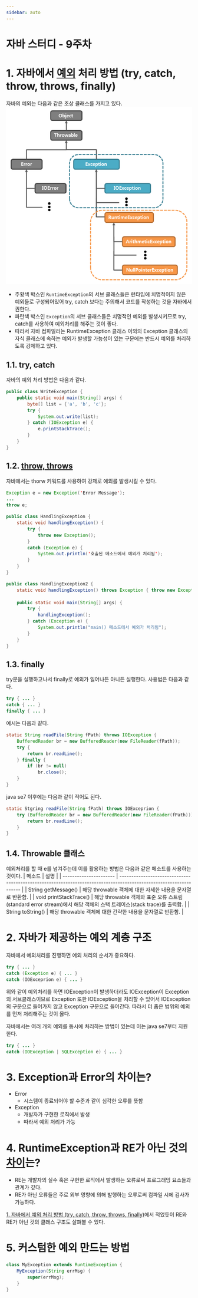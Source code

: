 ```yaml
---
sidebar: auto
---
```

# 자바 스터디 - 9주차

# 1. 자바에서 [예외](https://www.tcpschool.com/java/java_exception_class) 처리 방법 (try, catch, throw, throws, finally)
자바의 예외는 다음과 같은 조상 클래스를 가지고 있다.
![img_java_exception_class_hierarchy](./assets/img_java_exception_class_hierarchy.png)
- 주황색 박스인 `RuntimeException`의 서브 클래스들은 런타임에 치명적이지 않은 예외들로 구성되어있어 try, catch 보다는 주의해서 코드를 작성하는 것을 자바에서 권한다.
- 파란색 박스인 `Exception`의 서브 클래스들은 치명적인 예외를 발생시키므로 try, catch를 사용하여 예외처리를 해주는 것이 좋다.
- 따라서 자바 컴파일러는 RuntimeException 클래스 이외의 Exception 클래스의 자식 클래스에 속하는 예외가 발생할 가능성이 있는 구문에는 반드시 예외를 처리하도록 강제하고 있다.

## 1.1. try, catch
자바의 예외 처리 방법은 다음과 같다.
```java
public class WriteException {
    public static void main(String[] args) {
        byte[] list = {'a', 'b', 'c'};
        try {
            System.out.write(list);
        } catch (IOException e) {
            e.printStackTrace();
        }
    }
}
```

## 1.2. [throw, throws](https://www.tcpschool.com/java/java_exception_throw)
자바에서는 thorw 키워드를 사용하여 강제로 예외를 발생시킬 수 있다.
```java
Exception e = new Exception('Error Message');
...
throw e;
```
```java
public class HandlingException {
    static void handlingException() {
        try {
            throw new Exception();
        }
        catch (Exception e) {
            System.out.println('호출된 메소드에서 예외가 처리됨');
        }
    }
}
```
```java
public class HandlingException2 {
    static void handlingException() throws Exception { throw new Exception(); }

    public static void main(String[] args) {
        try {
            handlingException();
        } catch (Exception e) {
            System.out.println("main() 메소드에서 예외가 처리됨");
        }
    }
}
```
## 1.3. finally
try문을 실행하고나서 finally로 예외가 일어나든 아니든 실행한다. 사용법은 다음과 같다.
```java
try { ... }
catch { ... }
finally { ... }
```
예시는 다음과 같다.
```java
static String readFile(String fPath) throws IOException {
    BufferedReader br = new BufferedReader(new FileReader(fPath));
    try {
        return br.readLine();
    } finally {
        if (br != null)
            br.close();
    }
}
```
java se7 이후에는 다음과 같이 적어도 된다.
```java
static Stgring readFile(String fPath) throws IOExceprion {
    try (BufferedReader br = new BufferedReader(new FileReader(fPath))) {
        return br.readLine();
    }
}
```

## 1.4. Throwable 클래스
예외처리를 할 때 e를 넘겨주는데 이를 활용하는 방법은 다음과 같은 메소드를 사용하는 것이다.
| 메소드                 | 설명                                                                                                               |
| ---------------------- | ------------------------------------------------------------------------------------------------------------------ |
| String getMessage()    | 해당 throwable 객체에 대한 자세한 내용을 문자열로 반환함.                                                          |
| void printStackTrace() | 해당 throwable 객체와 표준 오류 스트림(standard error stream)에서 해당 객체의 스택 트레이스(stack trace)를 출력함. |
| String toString()      | 해당 throwable 객체에 대한 간략한 내용을 문자열로 반환함.                                                          |

# 2. 자바가 제공하는 예외 계층 구조
자바에서 예외처리를 진행하면 예외 처리의 순서가 중요하다.
```java
try { ... }
catch (Exception e) { ... }
catch (IOExceprion e) { ... }
```
위와 같이 예외처리를 하면 IOException이 발생하더라도 IOException이 Exception의 서브클래스이므로 Exception 또한 IOException을 처리할 수 있어서 IOException의 구문으로 들어가지 않고 Exception 구문으로 들어간다. 따라서 더 좁은 범위의 예외를 먼저 처리해주는 것이 옳다.

자바에서는 여러 개의 예외를 동시에 처리하는 방법이 있는데 이는 java se7부터 지원한다.
```java
try { ... }
catch (IOException | SQLException e) { ... }
```

# 3. Exception과 Error의 차이는?
- Error
  - 시스템이 종료되어야 할 수준과 같이 심각한 오류를 뜻함
- Exception
  - 개발자가 구현한 로직에서 발생
  - 따라서 예외 처리가 가능

# 4. RuntimeException과 RE가 아닌 것의 [차이](https://ksabs.tistory.com/195)는?
- RE는 개발자의 실수 혹은 구현한 로직에서 발생하는 오류로써 프로그래밍 요소들과 관계가 깊다.
- RE가 아닌 오류들은 주로 외부 영향에 의해 발행하는 오류로써 컴파일 시에 검사가 가능하다.

[1. 자바에서 예외 처리 방법 (try, catch, throw, throws, finally)](#1-자바에서-예외-처리-방법-try-catch-throw-throws-finally)에서 적었듯이 RE와 RE가 아닌 것의 클래스 구조도 살펴볼 수 있다.

# 5. 커스텀한 예외 만드는 방법
```java
class MyException extends RuntimeException {
    MyException(String errMsg) {
        super(errMsg);
    }
}
```
